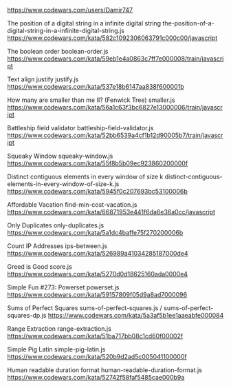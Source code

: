 https://www.codewars.com/users/Damir747

The position of a digital string in a infinite digital string
the-position-of-a-digital-string-in-a-infinite-digital-string.js
https://www.codewars.com/kata/582c1092306063791c000c00/javascript

The boolean order
boolean-order.js
https://www.codewars.com/kata/59eb1e4a0863c7ff7e000008/train/javascript

Text align justify
justify.js
https://www.codewars.com/kata/537e18b6147aa838f600001b

How many are smaller than me II? (Fenwick Tree)
smaller.js
https://www.codewars.com/kata/56a1c63f3bc6827e13000006/train/javascript

Battleship field validator
battleship-field-validator.js
https://www.codewars.com/kata/52bb6539a4cf1b12d90005b7/train/javascript

Squeaky Window
squeaky-window.js
https://www.codewars.com/kata/55f8b5b09ec923860200000f

Distinct contiguous elements in every window of size k
distinct-contiguous-elements-in-every-window-of-size-k.js
https://www.codewars.com/kata/5945f0c207693bc53100006b

Affordable Vacation
find-min-cost-vacation.js
https://www.codewars.com/kata/66871953e441f6da6e36a0cc/javascript

Only Duplicates
only-duplicates.js
https://www.codewars.com/kata/5a1dc4baffe75f270200006b

Count IP Addresses
ips-between.js
https://www.codewars.com/kata/526989a41034285187000de4

Greed is Good
score.js
https://www.codewars.com/kata/5270d0d18625160ada0000e4

Simple Fun #273: Powerset
powerset.js
https://www.codewars.com/kata/59157809f05d9a8ad7000096

Sums of Perfect Squares
sums-of-perfect-squares.js / sums-of-perfect-squares-dp.js
https://www.codewars.com/kata/5a3af5b1ee1aaeabfe000084

Range Extraction
range-extraction.js
https://www.codewars.com/kata/51ba717bb08c1cd60f00002f

Simple Pig Latin
simple-pig-latin.js
https://www.codewars.com/kata/520b9d2ad5c005041100000f

Human readable duration format
human-readable-duration-format.js
https://www.codewars.com/kata/52742f58faf5485cae000b9a
